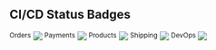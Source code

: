 ## CI/CD Status Badges
<sup>Orders</sup> [![](https://github.com/Obligatorio-ORT-FI-8184-DevOps/msOrders/actions/workflows/ci.yml/badge.svg)](https://github.com/Obligatorio-ORT-FI-8184-DevOps/msOrders/actions/workflows/ci.yml) <sup>Payments</sup> [![](https://github.com/Obligatorio-ORT-FI-8184-DevOps/msPayments/actions/workflows/ci.yml/badge.svg)](https://github.com/Obligatorio-ORT-FI-8184-DevOps/msPayments/actions/workflows/ci.yml) <sup>Products</sup> [![](https://github.com/Obligatorio-ORT-FI-8184-DevOps/msProducts/actions/workflows/ci.yml/badge.svg)](https://github.com/Obligatorio-ORT-FI-8184-DevOps/msProducts/actions/workflows/ci.yml) <sup>Shipping</sup> [![](https://github.com/Obligatorio-ORT-FI-8184-DevOps/msShipping/actions/workflows/ci.yml/badge.svg)](https://github.com/Obligatorio-ORT-FI-8184-DevOps/msShipping/actions/workflows/ci.yml) <sup>DevOps</sup> [![](https://github.com/Obligatorio-ORT-FI-8184-DevOps/DevOps_code/actions/workflows/cd.yml/badge.svg)](https://github.com/Obligatorio-ORT-FI-8184-DevOps/DevOps_code/actions/workflows/cd.yml)